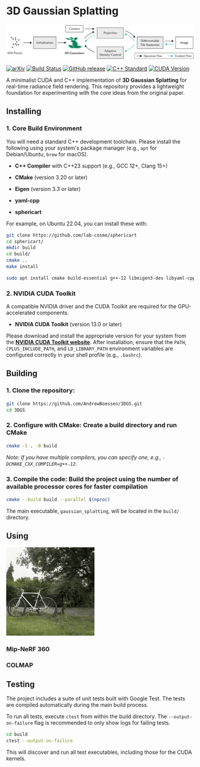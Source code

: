 # 3D Gaussian Splatting

![3D Gaussian Splatting](./assets/overview.jpg)

[![arXiv](https://img.shields.io/badge/arXiv-2308.04079-b31b1b.svg)](https://arxiv.org/abs/2308.04079)
[![Build Status](https://img.shields.io/github/actions/workflow/status/AndrewBoessen/3DGS/ci.yml?branch=main)](https://github.com/AndrewBoessen/3DGS/actions)
[![GitHub release](https://img.shields.io/github/v/release/AndrewBoessen/3DGS)](https://github.com/AndrewBoessen/3DGS/releases)
[![C++ Standard](https://img.shields.io/badge/C%2B%2B-23-blue.svg)](https://en.cppreference.com/w/cpp/23)
[![CUDA Version](https://img.shields.io/badge/CUDA-13.0-green.svg)](https://developer.nvidia.com/cuda-downloads)

A minimalist CUDA and C++ implementation of **3D Gaussian Splatting** for real-time radiance field rendering.
This repository provides a lightweight foundation for experimenting with the core ideas from the original paper.

## Installing

### 1. Core Build Environment

You will need a standard C++ development toolchain. Please install the following using your system's package manager (e.g., `apt` for Debian/Ubuntu, `brew` for macOS).

- **C++ Compiler** with C++23 support (e.g., GCC 12+, Clang 15+)

- **CMake** (version 3.20 or later)

- **Eigen** (version 3.3 or later)

- **yaml-cpp**

- **sphericart**

For example, on Ubuntu 22.04, you can install these with:

```bash
git clone https://github.com/lab-cosmo/sphericart
cd sphericart/
mkdir build
cd build/
cmake ..
make install
```

```bash
sudo apt install cmake build-essential g++-12 libeigen3-dev libyaml-cpp-dev
```

### 2. NVIDIA CUDA Toolkit

A compatible NVIDIA driver and the CUDA Toolkit are required for the GPU-accelerated components.

- **NVIDIA CUDA Toolkit** (version 13.0 or later)

Please download and install the appropriate version for your system from the [**NVIDIA CUDA Toolkit website**](https://developer.nvidia.com/cuda-downloads). After installation, ensure that the `PATH`, `CPLUS_INCLUDE_PATH`, and `LD_LIBRARY_PATH` environment variables are configured correctly in your shell profile (e.g., `.bashrc`).

## Building

### 1. **Clone the repository:**

```bash
git clone https://github.com/AndrewBoessen/3DGS.git
cd 3DGS
```

### 2. **Configure with CMake:** Create a build directory and run CMake

```bash
cmake -S . -B build
```

_Note: If you have multiple compilers, you can specify one, e.g., `-DCMAKE_CXX_COMPILER=g++-12`._

### 3. **Compile the code:** Build the project using the number of available processor cores for faster compilation

```bash
cmake --build build --parallel $(nproc)
```

The main executable, `gaussian_splatting`, will be located in the `build/` directory.

## Using

![bicycle rendering](./assets/bicycle.gif)

### Mip-NeRF 360

### COLMAP

## Testing

The project includes a suite of unit tests built with Google Test. The tests are compiled automatically during the main build process.

To run all tests, execute `ctest` from within the build directory. The `--output-on-failure` flag is recommended to only show logs for failing tests.

```bash
cd build
ctest --output-on-failure
```

This will discover and run all test executables, including those for the CUDA kernels.
